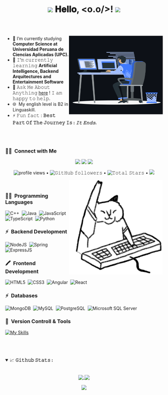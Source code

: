 <h1 align="center">
  <img src="GIF/Earth.gif" width="24px">
  𝐇𝐞𝐥𝐥𝐨, &lt;o.o/&gt;!
  <img src="GIF/Hi.gif" width="40px" />
</h1>

<br/>
<br/>

<p><img align="right" height="250" width="300" src="https://raw.githubusercontent.com/SubhadeepZilong/SubhadeepZilong/main/icons/animation_500_kxa883sd.gif" alt="SubhadeepZilong" /></p>



- 🔭 I’m currently studying **Computer Science at Universidad Peruana de Ciencias Aplicadas (UPC).**
- 🌱 𝙸’𝚖 𝚌𝚞𝚛𝚛𝚎𝚗𝚝𝚕𝚢 𝚕𝚎𝚊𝚛𝚗𝚒𝚗𝚐 **Artificial Intelligence, Backend Arquitectures and Entertainment Software**
- 💬 𝙰𝚜𝚔 𝙼𝚎 𝙰𝚋𝚘𝚞𝚝 𝙰𝚗𝚢𝚝𝚑𝚒𝚗𝚐 [here](paredessamuel19@gmail.com) ! 𝙸 𝚊𝚖 𝚑𝚊𝚙𝚙𝚢 𝚝𝚘 𝚑𝚎𝚕𝚙.
- 🌐 &nbsp;My english level is B2 in Linguaskill.
- ⚡ 𝙵𝚞𝚗 𝚏𝚊𝚌𝚝 : **𝙱𝚎𝚜𝚝 𝙿𝚊𝚛𝚝 𝙾𝚏 𝚃𝚑𝚎 𝙹𝚘𝚞𝚛𝚗𝚎𝚢 𝙸𝚜 : *𝙸𝚝 𝙴𝚗𝚍𝚜.***

<br/>
<br/>

### 🤝🏻 &nbsp;Connect with Me

<p align="center">
<a href="https://www.linkedin.com/in/fernando-samuel-paredes-espinoza-7ab96633b9/"><img src="https://img.shields.io/badge/-Samuel%20Paredes-0077B5?style=flat&logo=Linkedin&logoColor=white"/></a>
<a href="mailto:paredessamuel19@gmail.com"><img src="https://img.shields.io/badge/-paredessamuel19@gmail.com-D14836?style=flat&logo=Gmail&logoColor=white"/></a>
<a href="https://www.instagram.com/samool_n/"><img src="https://img.shields.io/badge/-samool_n-E4405F?style=flat&logo=Instagram&logoColor=white"/></a>
</p>


<p align="center">
  <img alt = "profile views" src="https://komarev.com/ghpvc/?username=Samol19&style=flat&color=blue"> •   
  <img alt="𝙶𝚒𝚝𝙷𝚞𝚋 𝚏𝚘𝚕𝚕𝚘𝚠𝚎𝚛𝚜" src="https://img.shields.io/github/followers/Samol19?label=Followers&style=social"> •
  <img src="https://img.shields.io/github/stars/Samol19?label=Stars" alt="𝚃𝚘𝚝𝚊𝚕 𝚂𝚝𝚊𝚛𝚜"> •
  <a href="https://github.com/sponsors/Samol19"><img src="https://img.shields.io/static/v1?label=Sponsor&message=%E2%9D%A4&logo=GitHub&color=%23fe8e86"/></a>
</p>


<a target="_blank"><img align="right" height="300" width="300" alt="𝙶𝙸𝙵" src="https://raw.githubusercontent.com/Samol19/Samol19/refs/heads/main/keyboard-cat-transp2.gif"></a>
<br/>

### 👩‍💻 &nbsp;Programming Languages
![C++](https://img.shields.io/badge/C%2B%2B-00599C?style=for-the-badge&logo=c%2B%2B&logoColor=white)&nbsp;
![Java](https://img.shields.io/badge/Java-ED8B00?style=for-the-badge&logo=openjdk&logoColor=white)&nbsp;
![JavaScript](https://img.shields.io/badge/JavaScript-F7DF1E?style=for-the-badge&logo=javascript&logoColor=black)&nbsp;
![TypeScript](https://img.shields.io/badge/TypeScript-007ACC?style=for-the-badge&logo=typescript&logoColor=white)&nbsp;
![Python](https://img.shields.io/badge/Python-3776AB?style=for-the-badge&logo=python&logoColor=white)&nbsp;

### ⚡ &nbsp;Backend Development
![NodeJS](https://img.shields.io/badge/Node.js-43853D?style=for-the-badge&logo=node.js&logoColor=white)&nbsp;
![Spring](https://img.shields.io/badge/Spring-6DB33F?style=for-the-badge&logo=spring&logoColor=white)&nbsp;
![ExpressJS](https://img.shields.io/badge/Express.js-404D59?style=for-the-badge)&nbsp;

### 🖍 &nbsp;Frontend Development
![HTML5](https://img.shields.io/badge/html5-%23E34F26.svg?style=for-the-badge&logo=html5&logoColor=white)&nbsp;
![CSS3](https://img.shields.io/badge/css3-%231572B6.svg?style=for-the-badge&logo=css3&logoColor=white)&nbsp;
![Angular](https://img.shields.io/badge/Angular-DD0031?style=for-the-badge&logo=angular&logoColor=white)&nbsp;
![React](https://img.shields.io/badge/React-20232A?style=for-the-badge&logo=react&logoColor=61DAFB)&nbsp;

### ⚡ &nbsp;Databases
![MongoDB](https://img.shields.io/badge/MongoDB-%234ea94b.svg?style=for-the-badge&logo=mongodb&logoColor=white)&nbsp;
![MySQL](https://img.shields.io/badge/MySQL-005C84?style=for-the-badge&logo=mysql&logoColor=white)&nbsp;
![PostgreSQL](https://img.shields.io/badge/PostgreSQL-316192?style=for-the-badge&logo=postgresql&logoColor=white)&nbsp;
![Microsoft SQL Server](https://img.shields.io/badge/Microsoft%20SQL%20Server-CC2927?style=for-the-badge&logo=microsoft%20sql%20server&logoColor=white)&nbsp;

### 🧰 &nbsp;Version Controll & Tools 
[![My Skills](https://skillicons.dev/icons?i=azure,aws,bash,docker,git,github,linux,postman,unity&perline=5)](https://skillicons.dev)

<br/>

#


<details open="">
<summary>
  <g-emoji class="g-emoji" alias="chart_with_upwards_trend" fallback-src="https://github.githubassets.com/images/icons/emoji/unicode/1f4c8.png">📈</g-emoji>
  <strong>𝙶𝚒𝚝𝚑𝚞𝚋 𝚂𝚝𝚊𝚝𝚜 : </strong>
</summary>
<br>

<p align="center">
  <a href="https://github.com/Samol19">
    <img align="center" src="https://github-readme-stats.vercel.app/api?username=Samol19&show_icons=true&hide_border=true&title_color=94b4a4&amp&icon_color=FFFFFF&amp&text_color=FFFFFF&amp&bg_color=000000&count_private=true&include_all_commits=true"/>
  </a>
  <a href="https://github.com/Samol19">
    <img align="center" height="195px" src="https://github-readme-stats.vercel.app/api/top-langs/?username=Samol19&text_color=FFFFFF&bg_color=000000&title_color=94b4a4&langs_count=15&layout=compact&hide_border=true" />
  </a>

  <p align="center">
  <img align="center" src="https://github-readme-streak-stats.herokuapp.com/?user=Samol19&theme=dark&hide_border=true"/>
</p>

</p>
</details>
<br>
